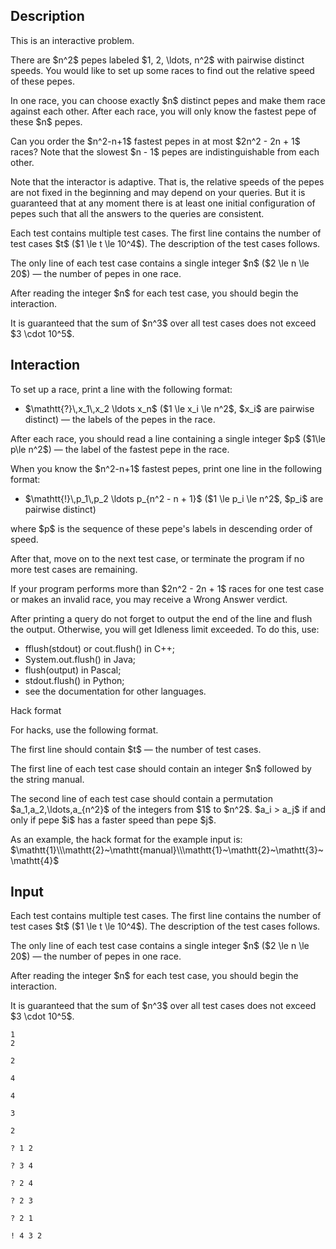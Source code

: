 ## Description

<div><p><span class="tex-font-style-it">This is an interactive problem.</span></p><p>There are $n^2$ pepes labeled $1, 2, \ldots, n^2$ with <span class="tex-font-style-bf">pairwise distinct</span> speeds. You would like to set up some races to find out the relative speed of these pepes.</p><p>In one race, you can choose exactly $n$ distinct pepes and make them race against each other. After each race, you will only know the <span class="tex-font-style-bf">fastest</span> pepe of these $n$ pepes.</p><p>Can you order the $n^2-n+1$ fastest pepes in <span class="tex-font-style-bf">at most</span> $2n^2 - 2n + 1$ races? Note that the slowest $n - 1$ pepes are indistinguishable from each other.</p><p>Note that the interactor is <span class="tex-font-style-bf">adaptive</span>. That is, the relative speeds of the pepes are not fixed in the beginning and may depend on your queries. But it is guaranteed that at any moment there is at least one initial configuration of pepes such that all the answers to the queries are consistent.</p></div><div class="input-specification"><p>Each test contains multiple test cases. The first line contains the number of test cases $t$ ($1 \le t \le 10^4$). The description of the test cases follows.</p><p>The only line of each test case contains a single integer $n$ ($2 \le n \le 20$)&nbsp;— the number of pepes in one race.</p><p>After reading the integer $n$ for each test case, you should begin the interaction.</p><p>It is guaranteed that the sum of $n^3$ over all test cases does not exceed $3 \cdot 10^5$.</p></div><div><h2>Interaction</h2><p>To set up a race, print a line with the following format: </p><ul> <li> $\mathtt{?}\,x_1\,x_2 \ldots x_n$ ($1 \le x_i \le n^2$, $x_i$ are pairwise distinct)&nbsp;— the labels of the pepes in the race. </li></ul><p>After each race, you should read a line containing a single integer $p$ ($1\le p\le n^2$) — the label of the fastest pepe in the race.</p><p>When you know the $n^2-n+1$ fastest pepes, print one line in the following format: </p><ul> <li> $\mathtt{!}\,p_1\,p_2 \ldots p_{n^2 - n + 1}$ ($1 \le p_i \le n^2$, $p_i$ are pairwise distinct) </li></ul> where $p$ is the sequence of these pepe's labels in descending order of speed.<p>After that, move on to the next test case, or terminate the program if no more test cases are remaining.</p><p>If your program performs more than $2n^2 - 2n + 1$ races for one test case or makes an invalid race, you may receive a Wrong Answer verdict.</p><p>After printing a query do not forget to output the end of the line and flush the output. Otherwise, you will get <span class="tex-font-style-tt">Idleness limit exceeded</span>. To do this, use: </p><ul> <li> <span class="tex-font-style-tt">fflush(stdout)</span> or <span class="tex-font-style-tt">cout.flush()</span> in C++; </li><li> <span class="tex-font-style-tt">System.out.flush()</span> in Java; </li><li> <span class="tex-font-style-tt">flush(output)</span> in Pascal; </li><li> <span class="tex-font-style-tt">stdout.flush()</span> in Python; </li><li> see the documentation for other languages. </li></ul><p><span class="tex-font-style-bf">Hack format</span></p><p>For hacks, use the following format.</p><p>The first line should contain $t$&nbsp;— the number of test cases.</p><p>The first line of each test case should contain an integer $n$ followed by the string <span class="tex-font-style-tt">manual</span>.</p><p>The second line of each test case should contain a permutation $a_1,a_2,\ldots,a_{n^2}$ of the integers from $1$ to $n^2$. $a_i &gt; a_j$ if and only if pepe $i$ has a faster speed than pepe $j$.</p><p>As an example, the hack format for the example input is: $\mathtt{1}\\\mathtt{2}~\mathtt{manual}\\\mathtt{1}~\mathtt{2}~\mathtt{3}~\mathtt{4}$</p></div>

## Input

<p>Each test contains multiple test cases. The first line contains the number of test cases $t$ ($1 \le t \le 10^4$). The description of the test cases follows.</p><p>The only line of each test case contains a single integer $n$ ($2 \le n \le 20$)&nbsp;— the number of pepes in one race.</p><p>After reading the integer $n$ for each test case, you should begin the interaction.</p><p>It is guaranteed that the sum of $n^3$ over all test cases does not exceed $3 \cdot 10^5$.</p>





```input1
1
2

2

4

4

3

2
```




```output1
? 1 2

? 3 4

? 2 4

? 2 3

? 2 1

! 4 3 2
```


